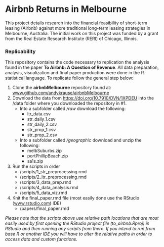 # Airbnb Returns in Melbourne 

This project details research into the financial feasibility of short-term leasing (Airbnb) against more traditional long-term leasing strategies in Melbourne, Australia.   The initial work on this project was funded by a grant from the Real Estate Research Institute (RERI) of Chicago, Illinois. 

### Replicability

This repository contains the code necessary to replication the analysis found in the paper **To Airbnb: A Question of Revenue**.  All data preparation, analysis, visualization and final paper production were done in the R statistical language.  To replicate follow the general step below:

1. Clone the **airbnbMelbourne** repository found at: www.github.com/andykrause/airbnbMelbourne
2. Download the data from https://doi.org/10.7910/DVN/1XPDEU into the /data folder where you downloaded the repository in #1. 
    *  Into a subfolder called */raw* download the following:
        *  ltr_data.csv
        *  str_daily_1.csv
        *  str_daily_2.csv
        *  str_prop_1.csv
        *  str_prop_2.csv
    *   Into a subfolder called */geographic* download and unzip the following:
        *  melbSuburbs.zip
        *  portPhillipBeach.zip
        *  sa1s.zip
3. Run the scripts in order
    * /scripts/1_str_preprocessing.rmd
    * /scripts/2_ltr_preprocessing.rmd
    * /scripts/3_data_prep.rmd
    * /scripts/4_data_analysis.rmd
    * /scripts/5_data_viz.rmd
4. Knit the final_paper.rmd file (most easily done use the RStudio (www.rstudio.com) IDE)
    * /papers/final_paper.rmd

*Please note that the scripts above use relative path locations that are most easily used by first opening the RStudio project file (to_airbnb.Rproj) in RStudio and then running any scripts from there. If you intend to run from base R or another IDE you will have to alter the relative paths in order to access data and custom functions.* 

